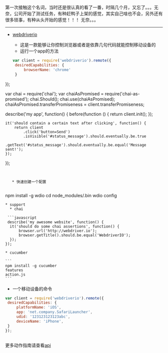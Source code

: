第一次接触这个名词，当时还是很认真的看了一番，时隔几个月，又忘了。。。无奈，公司开始了测试任务，有种赶鸭子上架的感觉，其实自己啥也不会，另外还有很多琐事，有种从头开始的感觉！！！
无奈。。。

------

* [webdriverio](http://webdriver.io/)
   * 这是一款能够让你控制浏览器或者是依靠几句代码就能控制移动设备的
   * 运行一个app的方法
   
   ```javascript
   var client = require('webdriverio').remote({
    desiredCapabilities: {
        browserName: 'chrome'
    }
});
 
var chai = require('chai');
var chaiAsPromised = require('chai-as-promised');
chai.Should();
chai.use(chaiAsPromised);
chaiAsPromised.transferPromiseness = client.transferPromiseness;
 
describe('my app', function() {
    before(function () {
        return client.init();
    });
 
    it('should contain a certain text after clicking', function() {
        return client
            .click('button=Send')
            .isVisible('#status_message').should.eventually.be.true
            .getText('#status_message').should.eventually.be.equal('Message sent!');
    });
});

```

    
   * 快速创建一个配置
  
  ```
  npm install -g wdio
  cd node_modules/.bin 
  wdio config
  
  ```
  * support
    * chai
   
   ```javascript
   describe('my awesome website', function() {
    it('should do some chai assertions', function() {
        browser.url('http://webdriver.io');
        browser.getTitle().should.be.equal('WebdriverIO');
    });
});
```
   
    * cucumber
    
    ```
    npm install -g cucumber
    features
    action.js
    ```
    
   * 一个移动设备的命令
   
   ```javascript
   var client = require('webdriverio').remote({
    desiredCapabilities: {
    	platformName: 'iOS',
        app: 'net.company.SafariLauncher',
        udid: '123123123123abc',
		deviceName: 'iPhone',
    }
});
    
  ```
  更多动作指南请查看[api](http://webdriver.io/api.html)
 
 
 
 
   
   
